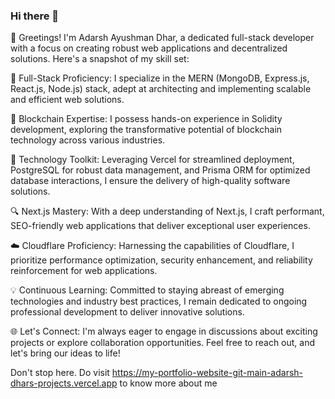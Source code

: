 ### Hi there 👋
👋 Greetings! I'm Adarsh Ayushman Dhar, a dedicated full-stack developer with a focus on creating robust web applications and decentralized solutions. Here's a snapshot of my skill set:

🚀 Full-Stack Proficiency: I specialize in the MERN (MongoDB, Express.js, React.js, Node.js) stack, adept at architecting and implementing scalable and efficient web solutions.

💼 Blockchain Expertise: I possess hands-on experience in Solidity development, exploring the transformative potential of blockchain technology across various industries.

🔧 Technology Toolkit: Leveraging Vercel for streamlined deployment, PostgreSQL for robust data management, and Prisma ORM for optimized database interactions, I ensure the delivery of high-quality software solutions.

🔍 Next.js Mastery: With a deep understanding of Next.js, I craft performant, SEO-friendly web applications that deliver exceptional user experiences.

☁️ Cloudflare Proficiency: Harnessing the capabilities of Cloudflare, I prioritize performance optimization, security enhancement, and reliability reinforcement for web applications.

💡 Continuous Learning: Committed to staying abreast of emerging technologies and industry best practices, I remain dedicated to ongoing professional development to deliver innovative solutions.

🌐 Let's Connect: I'm always eager to engage in discussions about exciting projects or explore collaboration opportunities. Feel free to reach out, and let's bring our ideas to life!


Don't stop here. Do visit https://my-portfolio-website-git-main-adarsh-dhars-projects.vercel.app to know more about me
